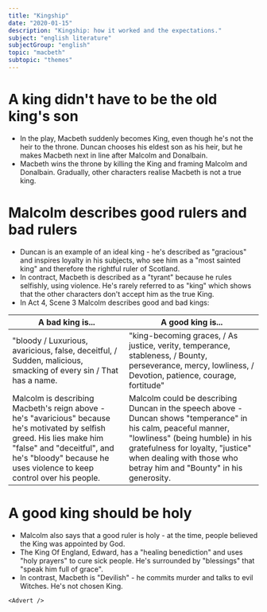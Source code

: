 ```yaml
---
title: "Kingship"
date: "2020-01-15"
description: "Kingship: how it worked and the expectations."
subject: "english literature"
subjectGroup: "english"
topic: "macbeth"
subtopic: "themes"
---
```


# A king didn't have to be the old king's son

- In the play, Macbeth suddenly becomes King, even though he's not the heir to the throne. Duncan chooses his eldest son as his heir, but he makes Macbeth next in line after Malcolm and Donalbain.
- Macbeth wins the throne by killing the King and framing Malcolm and Donalbain. Gradually, other characters realise Macbeth is not a true king.

# Malcolm describes good rulers and bad rulers

- Duncan is an example of an ideal king - he's described as "gracious" and inspires loyalty in his subjects, who see him as a "most sainted king" and therefore the rightful ruler of Scotland.
- In contract, Macbeth is described as a "tyrant" because he rules selfishly, using violence. He's rarely referred to as "king" which shows that the other characters don't accept him as the true King.
- In Act 4, Scene 3 Malcolm describes good and bad kings:

| A bad king is...                                                                                                                                                                                                                | A good king is...                                                                                                                                                                                                                                             |
| ------------------------------------------------------------------------------------------------------------------------------------------------------------------------------------------------------------------------------- | ------------------------------------------------------------------------------------------------------------------------------------------------------------------------------------------------------------------------------------------------------------- |
| "bloody / Luxurious, avaricious, false, deceitful, / Sudden, malicious, smacking of every sin / That has a name.                                                                                                                | "king-becoming graces, / As justice, verity, temperance, stableness, / Bounty, perseverance, mercy, lowliness, / Devotion, patience, courage, fortitude"                                                                                                      |
| Malcolm is describing Macbeth's reign above - he's "avaricious" because he's motivated by selfish greed. His lies make him "false" and "deceitful", and he's "bloody" because he uses violence to keep control over his people. | Malcolm could be describing Duncan in the speech above - Duncan shows "temperance" in his calm, peaceful manner, "lowliness" (being humble) in his gratefulness for loyalty, "justice" when dealing with those who betray him and "Bounty" in his generosity. |

# A good king should be holy

- Malcolm also says that a good ruler is holy - at the time, people believed the King was appointed by God.
- The King Of England, Edward, has a "healing benediction" and uses "holy prayers" to cure sick people. He's surrounded by "blessings" that "speak him full of grace".
- In contrast, Macbeth is "Devilish" - he commits murder and talks to evil Witches. He's not chosen King.

```react
<Advert />
```
